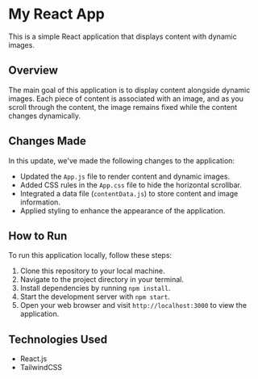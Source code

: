 # My React App

This is a simple React application that displays content with dynamic images.

## Overview

The main goal of this application is to display content alongside dynamic images. Each piece of content is associated with an image, and as you scroll through the content, the image remains fixed while the content changes dynamically.

## Changes Made

In this update, we've made the following changes to the application:

- Updated the `App.js` file to render content and dynamic images.
- Added CSS rules in the `App.css` file to hide the horizontal scrollbar.
- Integrated a data file (`contentData.js`) to store content and image information.
- Applied styling to enhance the appearance of the application.

## How to Run

To run this application locally, follow these steps:

1. Clone this repository to your local machine.
2. Navigate to the project directory in your terminal.
3. Install dependencies by running `npm install`.
4. Start the development server with `npm start`.
5. Open your web browser and visit `http://localhost:3000` to view the application.

## Technologies Used

- React.js
- TailwindCSS
